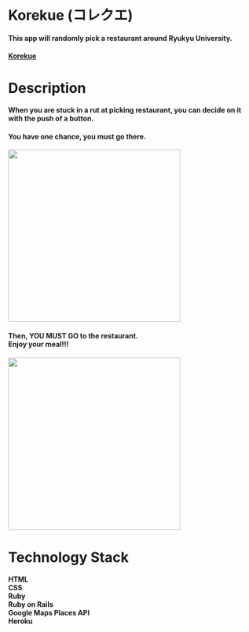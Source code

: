 # Korekue (コレクエ)
#### This app will randomly pick a restaurant around Ryukyu University.
#### [Korekue](https://korekuee.herokuapp.com)

# Description
#### When you are stuck in a rut at picking restaurant, you can decide on it with the push of a button. 
#### You have one chance, you must go there.<br>
<img  height="350px" src="https://user-images.githubusercontent.com/96585163/181755366-1870464e-bc02-449e-82ab-ee3581d5aa45.png" /><br>
#### Then, YOU MUST GO to the restaurant.<br>Enjoy your meal!!!
<img  height="350px" src="https://user-images.githubusercontent.com/96585163/181757481-ea683e59-4364-4d6d-b88f-a96cee3b3140.png" />

# Technology Stack
#### HTML<br>CSS<br>Ruby<br>Ruby on Rails<br>Google Maps Places API<br>Heroku
